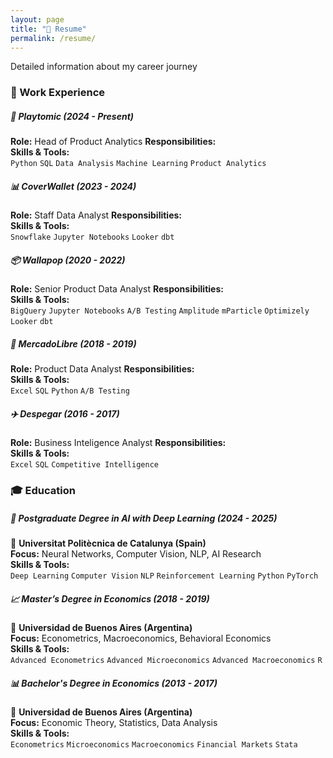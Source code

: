 ```yaml
---
layout: page
title: "📝 Resume"
permalink: /resume/
---
```


Detailed information about my career journey


### **💼 Work Experience**  

##### **🚀 Playtomic (2024 - Present)**
**Role:** Head of Product Analytics
**Responsibilities:**  
**Skills & Tools:**  
` Python ` ` SQL ` ` Data Analysis ` ` Machine Learning ` ` Product Analytics `

##### **📊 CoverWallet (2023 - 2024)**
**Role:** Staff Data Analyst
**Responsibilities:**  
**Skills & Tools:**  
`Snowflake` `Jupyter Notebooks` `Looker` `dbt`

##### **📦 Wallapop (2020 - 2022)**
**Role:** Senior Product Data Analyst
**Responsibilities:**  
**Skills & Tools:**  
`BigQuery` `Jupyter Notebooks` `A/B Testing` `Amplitude` `mParticle` `Optimizely` `Looker` `dbt`

##### **🛒 MercadoLibre (2018 - 2019)**
**Role:** Product Data Analyst
**Responsibilities:**  
**Skills & Tools:**  
`Excel` `SQL` `Python` `A/B Testing`

##### **✈️ Despegar (2016 - 2017)**
**Role:** Business Inteligence Analyst
**Responsibilities:**  
**Skills & Tools:**  
`Excel` `SQL` `Competitive Intelligence`


### **🎓 Education**  

##### **🤖 Postgraduate Degree in AI with Deep Learning (2024 - 2025)**
📍 **Universitat Politècnica de Catalunya (Spain)**  
**Focus:** Neural Networks, Computer Vision, NLP, AI Research  
**Skills & Tools:**  
`Deep Learning` `Computer Vision` `NLP` `Reinforcement Learning` `Python` `PyTorch` 

##### **📈 Master’s Degree in Economics (2018 - 2019)**
📍 **Universidad de Buenos Aires (Argentina)**  
**Focus:** Econometrics, Macroeconomics, Behavioral Economics  
**Skills & Tools:**  
`Advanced Econometrics` `Advanced Microeconomics` `Advanced Macroeconomics` `R`

##### **📊 Bachelor's Degree in Economics (2013 - 2017)**
📍 **Universidad de Buenos Aires (Argentina)**  
**Focus:** Economic Theory, Statistics, Data Analysis  
**Skills & Tools:**  
`Econometrics` `Microeconomics` `Macroeconomics` `Financial Markets` `Stata`